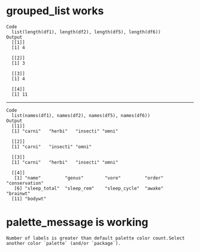 # grouped_list works

    Code
      list(length(df1), length(df2), length(df5), length(df6))
    Output
      [[1]]
      [1] 4
      
      [[2]]
      [1] 3
      
      [[3]]
      [1] 4
      
      [[4]]
      [1] 11
      

---

    Code
      list(names(df1), names(df2), names(df5), names(df6))
    Output
      [[1]]
      [1] "carni"   "herbi"   "insecti" "omni"   
      
      [[2]]
      [1] "carni"   "insecti" "omni"   
      
      [[3]]
      [1] "carni"   "herbi"   "insecti" "omni"   
      
      [[4]]
       [1] "name"         "genus"        "vore"         "order"        "conservation"
       [6] "sleep_total"  "sleep_rem"    "sleep_cycle"  "awake"        "brainwt"     
      [11] "bodywt"      
      

# palette_message is working

    Number of labels is greater than default palette color count.Select another color `palette` (and/or `package`).

